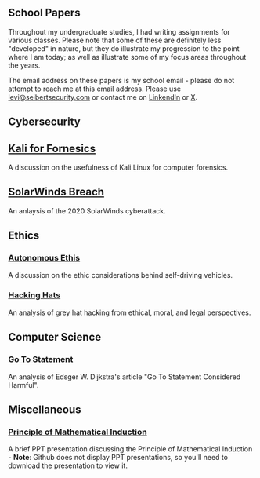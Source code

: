 ## School Papers

Throughout my undergraduate studies, I had writing assignments for various classes.  Please note that some of these are definitely less "developed" in nature, but they do illustrate my progression to the point where I am today; as well as illustrate some of my focus areas throughout the years.  

The email address on these papers is my school email - please do not attempt to reach me at this email address.  Please use [levi@seibertsecurity.com](mailto:levi@seibertsecurity.com) or contact me on [LinkendIn](https://www.linkedin.com/in/leviseibert/) or [X](https://x.com/seibertsecurity).

## Cybersecurity

## [Kali for Fornesics](https://github.com/leviseibert/Technical-Papers/blob/master/Kali%20for%20Forensics.pdf)
A discussion on the usefulness of Kali Linux for computer forensics.

## [SolarWinds Breach](https://github.com/leviseibert/Technical-Papers/blob/master/Levi%20Seibert%20SolarWinds%20Breach.pdf)
An anlaysis of the 2020 SolarWinds cyberattack.


## Ethics

### [Autonomous Ethis](https://github.com/leviseibert/Technical-Papers/blob/master/Autonomous%20Ethics.pdf)
A discussion on the ethic considerations behind self-driving vehicles.

### [Hacking Hats](https://github.com/leviseibert/Technical-Papers/blob/master/Hacking%20Hats.pdf)
An analysis of grey hat hacking from ethical, moral, and legal perspectives.


## Computer Science
### [Go To Statement](https://github.com/leviseibert/Technical-Papers/blob/master/Go%20To%20Statement%20Paper.pdf)
An analysis of Edsger W. Dijkstra's article "Go To Statement Considered Harmful".

## Miscellaneous
### [Principle of Mathematical Induction](https://github.com/leviseibert/Technical-Papers/blob/master/Principle%20of%20Mathematical%20Induction.pptx)
A brief PPT presentation discussing the Principle of Mathematical Induction - **Note**: Github does not display PPT presentations, so you'll need to download the presentation to view it.
